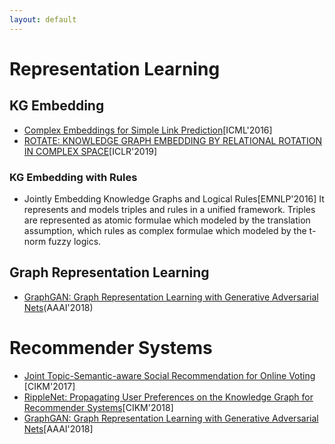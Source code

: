 ```yaml
---
layout: default
---
```


# Representation Learning
## KG Embedding
* [Complex Embeddings for Simple Link Prediction](./blog/2020-01-09.html)[ICML'2016]
* [ROTATE: KNOWLEDGE GRAPH EMBEDDING BY RELATIONAL ROTATION IN COMPLEX SPACE](./blog/2020-01-24.html)[ICLR'2019]
### KG Embedding with Rules
* Jointly Embedding Knowledge Graphs and Logical Rules[EMNLP'2016]
It represents and models triples and rules in a unified framework. Triples are represented as atomic formulae which modeled by the translation assumption, which rules as complex formulae which modeled by the t-norm fuzzy logics.
## Graph Representation Learning
* [GraphGAN: Graph Representation Learning with Generative Adversarial Nets](./blog/2020-01-29.html)(AAAI'2018)
# Recommender Systems
* [Joint Topic-Semantic-aware Social Recommendation for Online Voting](./blog/2020-01-28.html) [CIKM'2017]
* [RippleNet: Propagating User Preferences on the Knowledge Graph for Recommender Systems](./blog/2020-01-14.html)[CIKM'2018]
*  [GraphGAN: Graph Representation Learning with Generative Adversarial Nets](./blog/2020-01-29.html)[AAAI'2018]